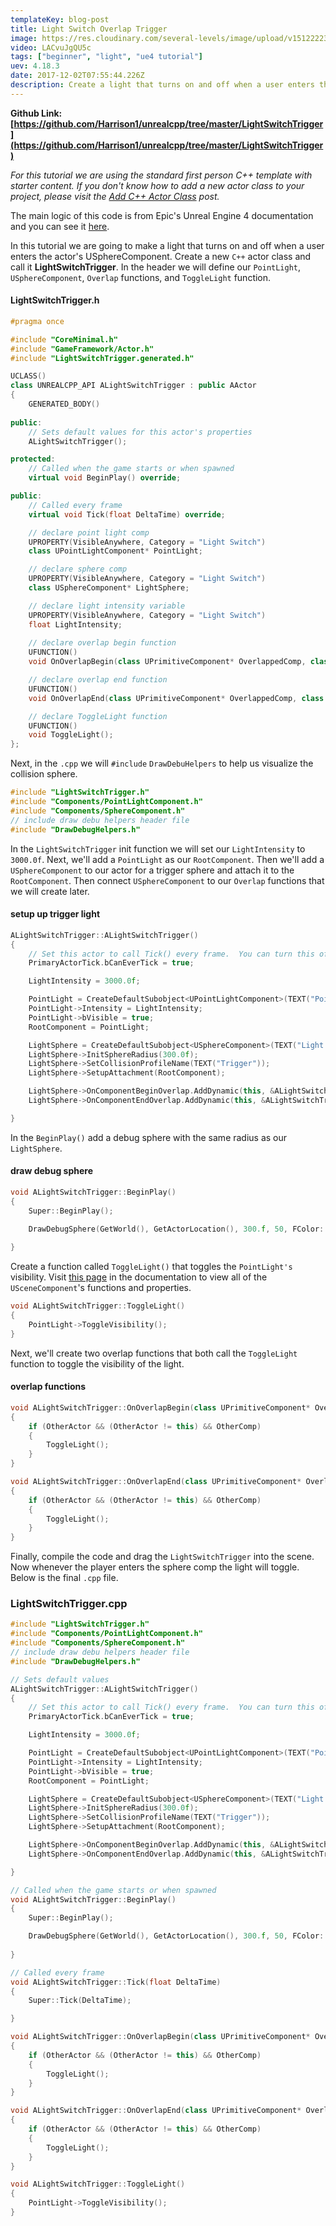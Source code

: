 ```yaml
---
templateKey: blog-post
title: Light Switch Overlap Trigger
image: https://res.cloudinary.com/several-levels/image/upload/v1512222398/light-switch-overlap_tkekfo.jpg
video: LACvuJgQU5c
tags: ["beginner", "light", "ue4 tutorial"]
uev: 4.18.3
date: 2017-12-02T07:55:44.226Z
description: Create a light that turns on and off when a user enters the actor's USphereComponent
---
```

**Github Link: [https://github.com/Harrison1/unrealcpp/tree/master/LightSwitchTrigger](https://github.com/Harrison1/unrealcpp/tree/master/LightSwitchTrigger)**

*For this tutorial we are using the standard first person C++ template with starter content. If you don't know how to add a new actor class to your project, please visit the [Add C++ Actor Class](/add-actor-class) post.*

The main logic of this code is from Epic's Unreal Engine 4 documentation and you can see it [here](https://docs.unrealengine.com/latest/INT/Gameplay/ClassCreation/CodeOnly/). 

In this tutorial we are going to make a light that turns on and off when a user enters the actor's USphereComponent. Create a new `C++` actor class and call it **LightSwitchTrigger**. In the header we will define our `PointLight`, `USphereComponent`, `Overlap` functions, and `ToggleLight` function.

#### LightSwitchTrigger.h
```cpp
#pragma once

#include "CoreMinimal.h"
#include "GameFramework/Actor.h"
#include "LightSwitchTrigger.generated.h"

UCLASS()
class UNREALCPP_API ALightSwitchTrigger : public AActor
{
	GENERATED_BODY()
	
public:	
	// Sets default values for this actor's properties
	ALightSwitchTrigger();

protected:
	// Called when the game starts or when spawned
	virtual void BeginPlay() override;

public:	
	// Called every frame
	virtual void Tick(float DeltaTime) override;

	// declare point light comp
	UPROPERTY(VisibleAnywhere, Category = "Light Switch")
	class UPointLightComponent* PointLight;

	// declare sphere comp
	UPROPERTY(VisibleAnywhere, Category = "Light Switch")
	class USphereComponent* LightSphere;

	// declare light intensity variable
	UPROPERTY(VisibleAnywhere, Category = "Light Switch")
	float LightIntensity;
	
	// declare overlap begin function
	UFUNCTION()
	void OnOverlapBegin(class UPrimitiveComponent* OverlappedComp, class AActor* OtherActor, class UPrimitiveComponent* OtherComp, int32 OtherBodyIndex, bool bFromSweep, const FHitResult& SweepResult);

	// declare overlap end function
	UFUNCTION()
	void OnOverlapEnd(class UPrimitiveComponent* OverlappedComp, class AActor* OtherActor, class UPrimitiveComponent* OtherComp, int32 OtherBodyIndex);

	// declare ToggleLight function
	UFUNCTION()
	void ToggleLight();
};
```
Next, in the `.cpp` we will `#include` `DrawDebuHelpers` to help us visualize the collision sphere.

```cpp
#include "LightSwitchTrigger.h"
#include "Components/PointLightComponent.h"
#include "Components/SphereComponent.h"
// include draw debu helpers header file
#include "DrawDebugHelpers.h"
```

In the `LightSwitchTrigger` init function we will set our `LightIntensity` to `3000.0f`. Next, we'll add a `PointLight` as our `RootComponent`. Then we'll add a `USphereComponent` to our actor for a trigger sphere and attach it to the `RootComponent`. Then connect `USphereComponent` to our `Overlap` functions that we will create later.

#### setup up trigger light
```cpp
ALightSwitchTrigger::ALightSwitchTrigger()
{
 	// Set this actor to call Tick() every frame.  You can turn this off to improve performance if you don't need it.
	PrimaryActorTick.bCanEverTick = true;

	LightIntensity = 3000.0f;

	PointLight = CreateDefaultSubobject<UPointLightComponent>(TEXT("Point Light"));
	PointLight->Intensity = LightIntensity;
	PointLight->bVisible = true;
	RootComponent = PointLight;

	LightSphere = CreateDefaultSubobject<USphereComponent>(TEXT("Light Sphere Component"));
	LightSphere->InitSphereRadius(300.0f);
	LightSphere->SetCollisionProfileName(TEXT("Trigger"));
	LightSphere->SetupAttachment(RootComponent);

	LightSphere->OnComponentBeginOverlap.AddDynamic(this, &ALightSwitchTrigger::OnOverlapBegin);
	LightSphere->OnComponentEndOverlap.AddDynamic(this, &ALightSwitchTrigger::OnOverlapEnd); 

}
```   

In the `BeginPlay()` add a debug sphere with the same radius as our `LightSphere`.

#### draw debug sphere
```cpp
void ALightSwitchTrigger::BeginPlay()
{
	Super::BeginPlay();

	DrawDebugSphere(GetWorld(), GetActorLocation(), 300.f, 50, FColor::Green, true, -1, 0, 2);
	
}
```

Create a function called `ToggleLight()` that toggles the `PointLight's` visibility. Visit [this page](https://docs.unrealengine.com/latest/INT/API/Runtime/Engine/Components/USceneComponent/index.html) in the documentation to view all of the `USceneComponent`'s functions and properties.

```cpp
void ALightSwitchTrigger::ToggleLight()
{
    PointLight->ToggleVisibility();
}
```

Next, we'll create two overlap functions that both call the `ToggleLight` function to toggle the visibility of the light.

#### overlap functions
```cpp
void ALightSwitchTrigger::OnOverlapBegin(class UPrimitiveComponent* OverlappedComp, class AActor* OtherActor, class UPrimitiveComponent* OtherComp, int32 OtherBodyIndex, bool bFromSweep, const FHitResult& SweepResult)
{
    if (OtherActor && (OtherActor != this) && OtherComp)
    {
        ToggleLight();
    }
}

void ALightSwitchTrigger::OnOverlapEnd(class UPrimitiveComponent* OverlappedComp, class AActor* OtherActor, class UPrimitiveComponent* OtherComp, int32 OtherBodyIndex)
{
    if (OtherActor && (OtherActor != this) && OtherComp)
    {
        ToggleLight();
    }
}
```

Finally, compile the code and drag the `LightSwitchTrigger` into the scene. Now whenever the player enters the sphere comp the light will toggle. Below is the final `.cpp` file.

### LightSwitchTrigger.cpp
```cpp
#include "LightSwitchTrigger.h"
#include "Components/PointLightComponent.h"
#include "Components/SphereComponent.h"
// include draw debu helpers header file
#include "DrawDebugHelpers.h"

// Sets default values
ALightSwitchTrigger::ALightSwitchTrigger()
{
 	// Set this actor to call Tick() every frame.  You can turn this off to improve performance if you don't need it.
	PrimaryActorTick.bCanEverTick = true;

	LightIntensity = 3000.0f;

	PointLight = CreateDefaultSubobject<UPointLightComponent>(TEXT("Point Light"));
	PointLight->Intensity = LightIntensity;
	PointLight->bVisible = true;
	RootComponent = PointLight;

	LightSphere = CreateDefaultSubobject<USphereComponent>(TEXT("Light Sphere Component"));
	LightSphere->InitSphereRadius(300.0f);
	LightSphere->SetCollisionProfileName(TEXT("Trigger"));
	LightSphere->SetupAttachment(RootComponent);

	LightSphere->OnComponentBeginOverlap.AddDynamic(this, &ALightSwitchTrigger::OnOverlapBegin);
	LightSphere->OnComponentEndOverlap.AddDynamic(this, &ALightSwitchTrigger::OnOverlapEnd); 

}

// Called when the game starts or when spawned
void ALightSwitchTrigger::BeginPlay()
{
	Super::BeginPlay();

	DrawDebugSphere(GetWorld(), GetActorLocation(), 300.f, 50, FColor::Green, true, -1, 0, 2);
	
}

// Called every frame
void ALightSwitchTrigger::Tick(float DeltaTime)
{
	Super::Tick(DeltaTime);

}

void ALightSwitchTrigger::OnOverlapBegin(class UPrimitiveComponent* OverlappedComp, class AActor* OtherActor, class UPrimitiveComponent* OtherComp, int32 OtherBodyIndex, bool bFromSweep, const FHitResult& SweepResult)
{
    if (OtherActor && (OtherActor != this) && OtherComp)
    {
        ToggleLight();
    }
}

void ALightSwitchTrigger::OnOverlapEnd(class UPrimitiveComponent* OverlappedComp, class AActor* OtherActor, class UPrimitiveComponent* OtherComp, int32 OtherBodyIndex)
{
    if (OtherActor && (OtherActor != this) && OtherComp)
    {
        ToggleLight();
    }
}

void ALightSwitchTrigger::ToggleLight()
{
    PointLight->ToggleVisibility();
}
```
